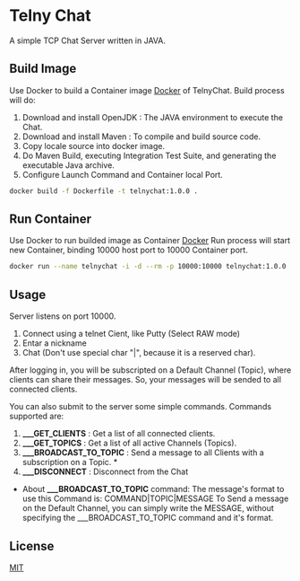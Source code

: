 # Telny Chat

A simple TCP Chat Server written in JAVA.

## Build Image

Use Docker to build a Container image [Docker](https://www.docker.com) of TelnyChat.
Build process will do:
1. Download and install OpenJDK : The JAVA environment to execute the Chat.
2. Download and install Maven   : To compile and build source code.
3. Copy locale source into docker image.
4. Do Maven Build, executing Integration Test Suite, and generating the executable Java archive.
5. Configure Launch Command and Container local Port.

```bash
docker build -f Dockerfile -t telnychat:1.0.0 .
```
## Run Container

Use Docker to run builded image as Container [Docker](https://www.docker.com)
Run process will start new Container, binding 10000 host port to 10000 Container port.

```bash
docker run --name telnychat -i -d --rm -p 10000:10000 telnychat:1.0.0
```
## Usage

Server listens on port 10000.

1. Connect using a telnet Cient, like Putty (Select RAW mode)
2. Entar a nickname
3. Chat (Don't use special char "|", because it is a reserved char).

After logging in, you will be subscripted on a Default Channel (Topic), where clients
can share their messages. So, your messages will be sended to all connected clients.

You can also submit to the server some simple commands.
Commands supported are:
1. **___GET_CLIENTS**        : Get a list of all connected clients.
2. **___GET_TOPICS**         : Get a list of all active Channels (Topics).
3. **___BROADCAST_TO_TOPIC** : Send a message to all Clients with a subscription on a Topic. *
4. **___DISCONNECT**         : Disconnect from the Chat

* About **___BROADCAST_TO_TOPIC** command:
The message's format to use this Command is: COMMAND|TOPIC|MESSAGE
To Send a message on the Default Channel, you can simply write the MESSAGE,
without specifying the ___BROADCAST_TO_TOPIC command and it's format.

## License
[MIT](https://choosealicense.com/licenses/mit/)

